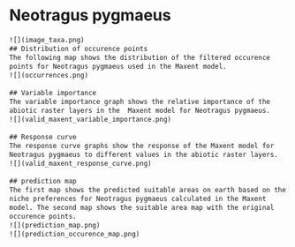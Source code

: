 # Neotragus pygmaeus 
    ![](image_taxa.png) 
    ## Distribution of occurence points 
    The following map shows the distribution of the filtered occurence points for Neotragus pygmaeus used in the Maxent model. 
    ![](occurrences.png)
    
    ## Variable importance 
    The variable importance graph shows the relative importance of the abiotic raster layers in the  Maxent model for Neotragus pygmaeus. 
    ![](valid_maxent_variable_importance.png)
    
    ## Response curve 
    The response curve graphs show the response of the Maxent model for Neotragus pygmaeus to different values in the abiotic raster layers. 
    ![](valid_maxent_response_curve.png)
    
    ## prediction map 
    The first map shows the predicted suitable areas on earth based on the niche preferences for Neotragus pygmaeus calculated in the Maxent model. The second map shows the suitable area map with the original occurence points. 
    ![](prediction_map.png)
    ![](prediction_occurence_map.png)
    

